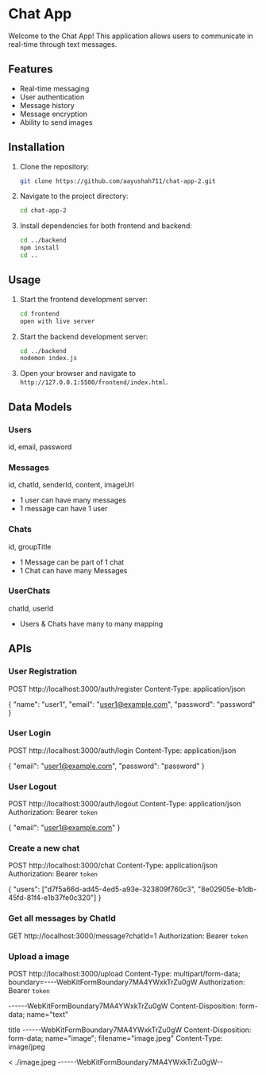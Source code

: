 # Chat App

Welcome to the Chat App! This application allows users to communicate in real-time through text messages.

## Features

- Real-time messaging
- User authentication
- Message history
- Message encryption
- Ability to send images

## Installation

1. Clone the repository:
   ```bash
   git clone https://github.com/aayushah711/chat-app-2.git
   ```
2. Navigate to the project directory:
   ```bash
   cd chat-app-2
   ```
3. Install dependencies for both frontend and backend:
   ```bash
   cd ../backend
   npm install
   cd ..
   ```

## Usage

1. Start the frontend development server:
   ```bash
   cd frontend
   open with live server
   ```
2. Start the backend development server:
   ```bash
   cd ../backend
   nodemon index.js
   ```
3. Open your browser and navigate to `http://127.0.0.1:5500/frontend/index.html`.

## Data Models

### Users

id, email, password

### Messages

id, chatId, senderId, content, imageUrl

- 1 user can have many messages
- 1 message can have 1 user

### Chats

id, groupTitle

- 1 Message can be part of 1 chat
- 1 Chat can have many Messages

### UserChats

chatId, userId

- Users & Chats have many to many mapping

## APIs

### User Registration

POST http://localhost:3000/auth/register
Content-Type: application/json

{
"name": "user1",
"email": "user1@example.com",
"password": "password"
}

### User Login

POST http://localhost:3000/auth/login
Content-Type: application/json

{
"email": "user1@example.com",
"password": "password"
}

### User Logout

POST http://localhost:3000/auth/logout
Content-Type: application/json
Authorization: Bearer `token`

{
"email": "user1@example.com"
}

### Create a new chat

POST http://localhost:3000/chat
Content-Type: application/json
Authorization: Bearer `token`

{
"users": ["d7f5a66d-ad45-4ed5-a93e-323809f760c3", "8e02905e-b1db-45fd-81f4-e1b37fe0c320"]
}

### Get all messages by ChatId

GET http://localhost:3000/message?chatId=1
Authorization: Bearer `token`

### Upload a image

POST http://localhost:3000/upload
Content-Type: multipart/form-data; boundary=----WebKitFormBoundary7MA4YWxkTrZu0gW
Authorization: Bearer `token`

------WebKitFormBoundary7MA4YWxkTrZu0gW
Content-Disposition: form-data; name="text"

title
------WebKitFormBoundary7MA4YWxkTrZu0gW
Content-Disposition: form-data; name="image"; filename="image.jpeg"
Content-Type: image/jpeg

< ./image.jpeg
------WebKitFormBoundary7MA4YWxkTrZu0gW--

<!--
## Steps

user1 logs in
get all chats => db fetch

user1 clicks on a chat
join chat room
get last 20 rows

When user1 sends a message to user2
On frontend emit("chatMessage", message)
On backend on("chatMessage",cb)

Inside cb:
Store message in db: {messageId, chatId, senderId, content, createdAt}
send event (eventName: "chat-message-for-user2", message: {id, senderId, content, createdAt})

user2 who is logged in, is listening to (eventName: "chat-message-for-user2")
-->
